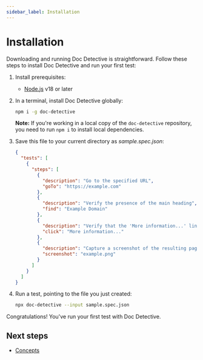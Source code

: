 ```yaml
---
sidebar_label: Installation
---
```


# Installation

Downloading and running Doc Detective is straightforward. Follow these steps to install Doc Detective and run your first test:

1. Install prerequisites:

   - [Node.js](https://nodejs.org/) v18 or later

2. In a terminal, install Doc Detective globally:

   ```bash
   npm i -g doc-detective
   ```

   **Note:** If you're working in a local copy of the `doc-detective` repository, you need to run `npm i` to install local dependencies.

3. Save this file to your current directory as _sample.spec.json_:

   ```json
   {
     "tests": [
       {
         "steps": [
           {
             "description": "Go to the specified URL",
             "goTo": "https://example.com"
           },
           {
             "description": "Verify the presence of the main heading",
             "find": "Example Domain"
           },
           {
             "description": "Verify that the 'More information...' link is present and working",
             "click": "More information..."
           },
           {
             "description": "Capture a screenshot of the resulting page",
             "screenshot": "example.png"
           }
         ]
       }
     ]
   }
   ```

4. Run a test, pointing to the file you just created:

   ```bash
   npx doc-detective --input sample.spec.json
   ```

Congratulations! You've run your first test with Doc Detective.

## Next steps

- [Concepts](/docs/get-started/concepts)
